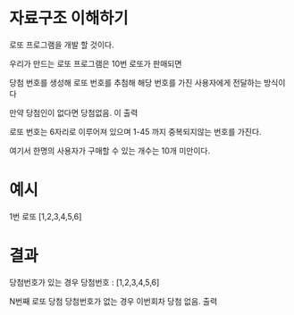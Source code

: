 # 자료구조 이해하기

로또 프로그램을 개발 할 것이다.

우리가 만드는 로또 프로그램은 10번 로또가 판매되면

당첨 번호를 생성해 로또 번호를 추첨해 해당 번호를 가진 사용자에게
전달하는 방식이다

만약 당첨인이 없다면 당첨없음. 이 출력

로또 번호는 6자리로 이루어져 있으며 1-45 까지
중복되지않는 번호를 가진다.

여기서 한명의 사용자가 구매할 수 있는 개수는 10개 미만이다.

# 예시

1번 로또 [1,2,3,4,5,6]

# 결과

당첨번호가 있는 경우
당첨번호 : [1,2,3,4,5,6]

N번째 로또 당첨
당첨번호가 없는 경우
이번회차 당첨 없음. 출력
